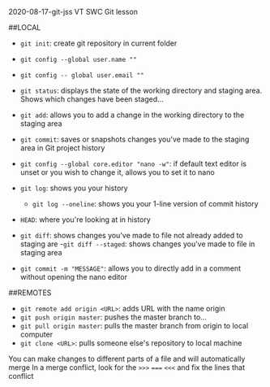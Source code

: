 2020-08-17-git-jss VT SWC Git lesson

##LOCAL

- `git init`: create git repository in current folder
- `git config --global user.name ""`
- `git config -- global user.email ""`

- `git status`: displays the state of the working directory and staging area. Shows which changes have been staged...
- `git add`: allows you to add a change in the working directory to the staging area
- `git commit`: saves or snapshots changes you've made to the staging area in Git project history
- `git config --global core.editor "nano -w"`: if default text editor is unset or you wish to change it, allows you to set it to nano

- `git log`: shows you your history
	- `git log --oneline`: shows you your 1-line version of commit history
- `HEAD`: where you're looking at in history

- `git diff`: shows changes you've made to file not already added to staging are
	-`git diff --staged`: shows changes you've made to file in staging area
- `git commit -m "MESSAGE"`: allows you to directly add in a comment without opening the nano editor

##REMOTES

- `git remote add origin <URL>`: adds URL with the name origin
- `git push origin master`: pushes the master branch to...
- `git pull origin master`: pulls the master branch from origin to local computer
- `git clone <URL>`: pulls someone else's repository to local machine


You can make changes to different parts of a file and will automatically merge
In a merge conflict, look for the `>>>` `===` `<<<` and fix the lines that conflict

